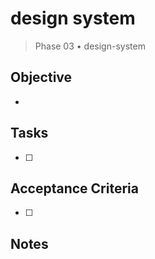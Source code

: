 # design system

> Phase 03 • design-system

## Objective
- 

## Tasks
- [ ] 

## Acceptance Criteria
- [ ] 

## Notes

